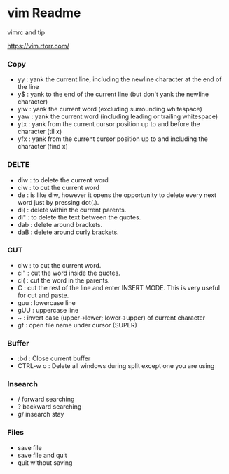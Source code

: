 # vim Readme
vimrc and tip

https://vim.rtorr.com/

### Copy

- yy  : yank the current line, including the newline character at the end of the line
- y$  : yank to the end of the current line (but don't yank the newline character)
- yiw : yank the current word (excluding surrounding whitespace)
- yaw : yank the current word (including leading or trailing whitespace)
- ytx : yank from the current cursor position up to and before the character (til x)
- yfx : yank from the current cursor position up to and including the character (find x)

### DELTE

- diw : to delete the current word 
- ciw : to cut the current word 
- de  : is like diw, however it opens the opportunity to delete every next word just by pressing dot(.).
- di( : delete within the current parents.
- di" : to delete the text between the quotes.
- dab : delete around brackets.
- daB : delete around curly brackets.

### CUT 
 
- ciw : to cut the current word.
- ci" : cut the word inside the quotes.
- ci( : cut the word in the parents.
- C   : cut the rest of the line and enter INSERT MODE. This is very useful for cut and paste.
- guu : lowercase line
- gUU : uppercase line
- ~   : invert case (upper->lower; lower->upper) of current character
- gf  : open file name under cursor (SUPER)

### Buffer
- :bd : Close current buffer 
- CTRL-w o : Delete all windows during split except one you are using


### Insearch
- / forward searching 
- ? backward searching 
- g/ insearch stay

### Files
- <C-s> save file 
- <C-d> save file and quit 
- <C-q> quit without saving
